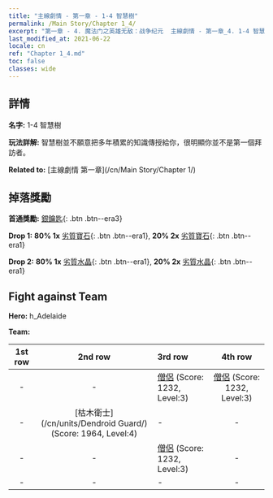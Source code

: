 ```yaml
---
title: "主線劇情 - 第一章 - 1-4 智慧樹"
permalink: /Main Story/Chapter 1_4/
excerpt: "第一章 - 4. 魔法门之英雄无敌：战争纪元  主線劇情 - 第一章_4. 1-4 智慧樹"
last_modified_at: 2021-06-22
locale: cn
ref: "Chapter 1_4.md"
toc: false
classes: wide
---
```


## 詳情

 **名字:** 1-4 智慧樹

 **玩法詳解:** 智慧樹並不願意把多年積累的知識傳授給你，很明顯你並不是第一個拜訪者。

 **Related to:** [主線劇情 第一章](/cn/Main Story/Chapter 1/)

## 掉落獎勵

 **首通獎勵:** [銀鑰匙](/cn/Items/con_693/){: .btn .btn--era3}

 **Drop 1:** **80% 1x** [劣質寶石](/cn/Items/mat_4/){: .btn .btn--era1}, **20% 2x** [劣質寶石](/cn/Items/mat_4/){: .btn .btn--era1}

 **Drop 2:** **80% 1x** [劣質水晶](/cn/Items/mat_5/){: .btn .btn--era1}, **20% 2x** [劣質水晶](/cn/Items/mat_5/){: .btn .btn--era1}


## Fight against Team
 **Hero:** h_Adelaide

 **Team:**


  | 1st row | 2nd row | 3rd row | 4th row |
  |:----:|:----:|:----|:----:|
  | - | - | [僧侶](/cn/units/Monk/) (Score: 1232, Level:3)  | [僧侶](/cn/units/Monk/) (Score: 1232, Level:3)  |
  | - | [枯木衛士](/cn/units/Dendroid Guard/) (Score: 1964, Level:4)  | - | - |
  | - | - | [僧侶](/cn/units/Monk/) (Score: 1232, Level:3)  | - |
  | - | - | - | - |


